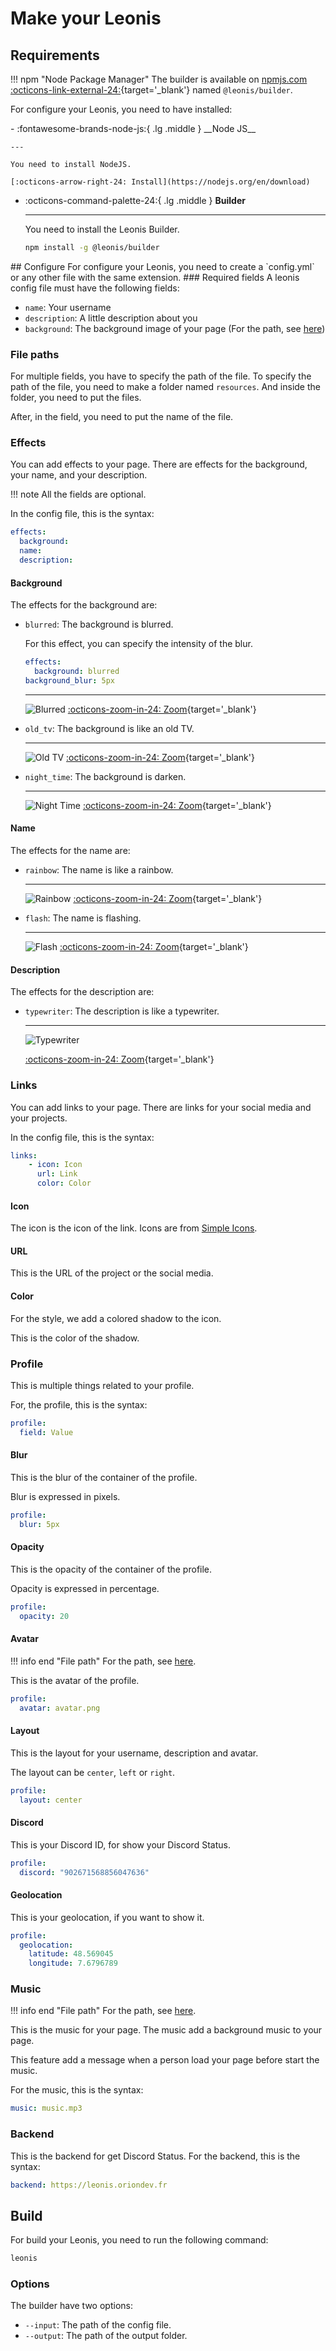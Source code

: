# Make your Leonis
## Requirements
!!! npm "Node Package Manager"
    The builder is available on [npmjs.com :octicons-link-external-24:](https://www.npmjs.com/package/){target='_blank'} named `@leonis/builder`.

For configure your Leonis, you need to have installed:
<div class="grid cards" markdown>
-   :fontawesome-brands-node-js:{ .lg .middle } __Node JS__

    ---

    You need to install NodeJS.

    [:octicons-arrow-right-24: Install](https://nodejs.org/en/download)

-   :octicons-command-palette-24:{ .lg .middle } __Builder__

    ---

    You need to install the Leonis Builder.

    ```bash
    npm install -g @leonis/builder
    ```
</div>
## Configure
For configure your Leonis, you need to create a `config.yml` or any other file with the same extension.
### Required fields
A leonis config file must have the following fields:

-   `name`: Your username
-   `description`: A little description about you
-   `background`: The background image of your page (For the path, see [here](#file-paths))
### File paths
For multiple fields, you have to specify the path of the file.
To specify the path of the file, you need to make a folder named `resources`.
And inside the folder, you need to put the files.

After, in the field, you need to put the name of the file.

### Effects
You can add effects to your page. There are effects for the background, your name, and your description.

!!! note
    All the fields are optional.

In the config file, this is the syntax:
```yaml
effects:
  background:
  name:
  description:
```
#### Background
The effects for the background are:

<div class="grid cards" markdown>

-   `blurred`: The background is blurred.

    For this effect, you can specify the intensity of the blur.

    ```yaml
    effects: 
      background: blurred
    background_blur: 5px
    ```

    ---

    ![Blurred](assets/blurred.png)
    [:octicons-zoom-in-24: Zoom](assets/blurred.png){target='_blank'}

-   `old_tv`: The background is like an old TV.

    ---

    ![Old TV](assets/oldtv.png)
    [:octicons-zoom-in-24: Zoom](assets/oldtv.png){target='_blank'}

-   `night_time`: The background is darken.
    
    ---

    ![Night Time](assets/nighttime.png)
    [:octicons-zoom-in-24: Zoom](assets/nighttime.png){target='_blank'}

</div>

#### Name
The effects for the name are:

<div class="grid cards" markdown>

-   `rainbow`: The name is like a rainbow.

    ---

    ![Rainbow](assets/rainbow.gif)
    [:octicons-zoom-in-24: Zoom](assets/rainbow.gif){target='_blank'}

-   `flash`: The name is flashing.

    ---

    ![Flash](assets/flash.gif)
    [:octicons-zoom-in-24: Zoom](assets/flash.gif){target='_blank'}

</div>

#### Description
The effects for the description are:

<div class="grid cards" markdown>

-   `typewriter`: The description is like a typewriter.
    
    ---

    ![Typewriter](assets/typewriter.gif)

    [:octicons-zoom-in-24: Zoom](assets/typewriter.gif){target='_blank'}
</div>

### Links
You can add links to your page. There are links for your social media and your projects.

In the config file, this is the syntax:
```yaml
links:
    - icon: Icon
      url: Link
      color: Color
```
#### Icon
The icon is the icon of the link.
Icons are from [Simple Icons](https://simpleicons.org/).

#### URL
This is the URL of the project or the social media.

#### Color
For the style, we add a colored shadow to the icon.

This is the color of the shadow.

### Profile
This is multiple things related to your profile.

For, the profile, this is the syntax:
```yaml
profile:
  field: Value
```

#### Blur
This is the blur of the container of the profile.

Blur is expressed in pixels.
```yaml
profile:
  blur: 5px
```

#### Opacity
This is the opacity of the container of the profile.

Opacity is expressed in percentage.
```yaml
profile:
  opacity: 20
```

#### Avatar
!!! info end "File path"
    For the path, see [here](#file-paths).

This is the avatar of the profile.

```yaml
profile:
  avatar: avatar.png
```

#### Layout
This is the layout for your username, description and avatar.

The layout can be `center`, `left` or `right`.
```yaml
profile:
  layout: center
```

#### Discord
This is your Discord ID, for show your Discord Status.
```yaml
profile:
  discord: "902671568856047636"
```

#### Geolocation
This is your geolocation, if you want to show it.
```yaml
profile:
  geolocation:
    latitude: 48.569045
    longitude: 7.6796789
```

### Music
!!! info end "File path"
    For the path, see [here](#file-paths).

This is the music for your page.
The music add a background music to your page.

This feature add a message when a person load your page before start the music.

For the music, this is the syntax:
```yaml
music: music.mp3
```

### Backend
This is the backend for get Discord Status.
For the backend, this is the syntax:
```yaml
backend: https://leonis.oriondev.fr
```

## Build
For build your Leonis, you need to run the following command:
```bash
leonis
```

### Options
The builder have two options:

-   `--input`: The path of the config file.
-   `--output`: The path of the output folder.
